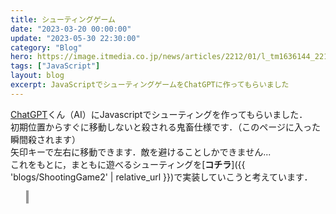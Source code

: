 ```yaml
---
title: シューティングゲーム
date: "2023-03-20 00:00:00"
update: "2023-05-30 22:30:00"
category: "Blog"
hero: https://image.itmedia.co.jp/news/articles/2212/01/l_tm1636144_2212012_1_w490.jpg
tags: ["JavaScript"]
layout: blog
excerpt: JavaScriptでシューティングゲームをChatGPTに作ってもらいました
---
```


<head>
  <meta charset="utf-8">
    <style>
      #canvas {
        width: 640px;
        height: 480px;
        border: 2px solid #999;
        margin-left: 5%;
      }
    </style>
</head>

<a href="https://chat.openai.com/chat" target="_blank">ChatGPT</a>くん（AI）にJavascriptでシューティングを作ってもらいました．  
初期位置からすぐに移動しないと殺される鬼畜仕様です．（このページに入った瞬間殺されます）  
矢印キーで左右に移動できます．敵を避けることしかできません...  
これをもとに，まともに遊べるシューティングを[<b>コチラ</b>]({{ 'blogs/ShootingGame2' | relative_url }})で実装していこうと考えています．  

<canvas id="canvas"></canvas>
<script src="js/ShootingGame.js"></script>
